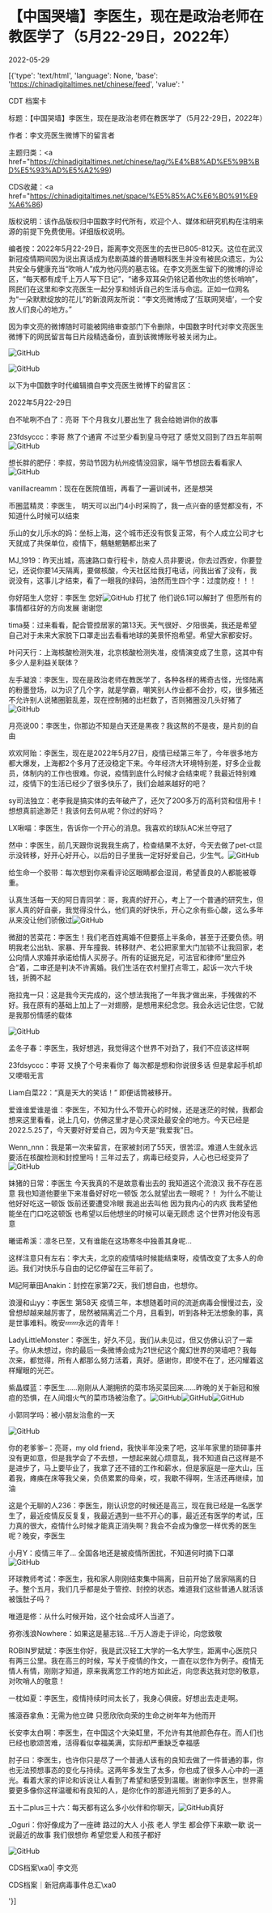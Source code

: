 # 【中国哭墙】李医生，现在是政治老师在教医学了（5月22-29日，2022年）

2022-05-29

[{'type': 'text/html', 'language': None, 'base': 'https://chinadigitaltimes.net/chinese/feed', 'value': '

CDT 档案卡

标题：【中国哭墙】李医生，现在是政治老师在教医学了（5月22-29日，2022年）

作者：李文亮医生微博下的留言者

主题归类：<a href="https://chinadigitaltimes.net/chinese/tag/%E4%B8%AD%E5%9B%BD%E5%93%AD%E5%A2%99)

CDS收藏：<a href="https://chinadigitaltimes.net/space/%E5%85%AC%E6%B0%91%E9%A6%86)

版权说明：该作品版权归中国数字时代所有，欢迎个人、媒体和研究机构在注明来源的前提下免费使用。详细版权说明。





编者按：2022年5月22-29日，距离李文亮医生的去世已805-812天。这位在武汉新冠疫情期间因为说出真话成为悲剧英雄的普通眼科医生并没有被民众遗忘，为公共安全与健康充当“吹哨人”成为他闪亮的墓志铭。在李文亮医生留下的微博的评论区，“每天都有成千上万人写下日记”，“诸多双耳朵仍铭记着他吹出的悠长哨响”，网民们在这里和李文亮医生一起分享和倾诉自己的生活与命运。正如一位网名为“一朵默默绽放的花儿”的新浪网友所说：“李文亮微博成了‘互联网哭墙’，一个安放人们良心的地方。”

因为李文亮的微博随时可能被网络审查部门下令删除，中国数字时代对李文亮医生微博下的网民留言每日片段精选备份，直到该微博账号被关闭为止。

![GitHub](https://chinadigitaltimes.net/chinese/files/2020/03/Screenshot-2020-03-13-10.48.21.png)

![GitHub](https://chinadigitaltimes.net/chinese/files/2020/03/Screenshot-2020-03-15-11.01.33.png)

以下为中国数字时代编辑摘自李文亮医生微博下的留言区：

2022年5月22-29日

白不呲咧不白了：亮哥 下个月我女儿要出生了 我会给她讲你的故事

23fdsyccc：李哥 熬了个通宵 不过至少看到皇马夺冠了 感觉又回到了四五年前啊![GitHub](https://chinadigitaltimes.net/chinese/files/2022/05/post-682287-6293ca4d03c3e.png)

想长胖的肥仔：李叔，劳动节因为杭州疫情没回家，端午节想回去看看家人![GitHub](https://chinadigitaltimes.net/chinese/files/2022/05/post-682287-6293ca4d03c3e.png)

vanillacreamm：现在在医院值班，再看了一遍训诫书，还是想哭

币圈蓝精灵：李医生， 明天可以出门4小时采购了，我一点兴奋的感觉都没有，不知道什么时候可以结束

乐山的女儿乐水的妈：坐标上海，这个城市还没有恢复正常，有个人成立公司才七天就成了共保单位，疫情下，魑魅魍魉都出来了

MJ_1919：昨天出城，高速路口查行程卡，防疫人员非要说，你去过西安，你要登记，还说你要14天隔离，要做核酸，今天社区给我打电话，问我出省了没有，我说没有，这事儿才结束，看了一眼我的绿码，油然而生四个字：过度防疫！！！

你好陌生人您好：李医生 您好![GitHub](https://chinadigitaltimes.net/chinese/files/2022/05/post-682287-6293ca4d19427.png) 打扰了 他们说6.1可以解封了 但愿所有的事情都往好的方向发展 谢谢您

tima葵：过来看看，配合管控居家的第13天。天气很好、夕阳很美，我还是希望自己对于未来大家脱下口罩走出去看看地球的美景怀抱希望。希望大家都安好。

叶问天行：上海核酸检测失准，北京核酸检测失准，疫情演变成了生意，这其中有多少人是利益关联体？

左手凝浪：李医生，现在是政治老师在教医学了，各种各样的稀奇古怪，光怪陆离的粉墨登场，以为识了几个字，就是学霸，嘲笑别人作业都不会抄，哎，很多猪还不允许别人说猪圈脏乱差，现在控制猪的出栏数了，否则猪圈没几头好猪了![GitHub](https://chinadigitaltimes.net/chinese/files/2022/05/post-682287-6293e11d9cd7f.png)

月亮说00：李医生，你那边不知是白天还是黑夜？我这熬的不是夜，是片刻的自由

欢欢阿贻：李医生，现在是2022年5月27日，疫情已经第三年了，今年很多地方都大爆发，上海都2个多月了还没稳定下来。今年经济大环境特别差，好多企业裁员，体制内的工作也很难。你说，疫情到底什么时候才会结束呢？我最近特别难过，疫情下的生活已经少了很多快乐了，我们会越来越好的吧？

sy司法独立：老李我是搞实体的去年破产了，还欠了200多万的高利贷和信用卡！想想真前途渺茫！我该何去何从呢？你过的好吗？

LX啾喵：李医生，告诉你一个开心的消息。我喜欢的球队AC米兰夺冠了

然中：李医生，前几天跟你说我我生病了，检查结果不太好，今天去做了pet-ct显示没转移，好开心好开心，以后的日子里我一定好好爱自己，少生气。![GitHub](https://chinadigitaltimes.net/chinese/files/2022/05/post-682287-6293ca4d03c3e.png)

给生命一个胶带：每次想到你来看评论区眼睛都会湿润，希望善良的人都能被尊重。

认真生活每一天的阿日青同学：哥，我真的好开心，考上了一个普通的研究生，但家人真的好自豪，我觉得没什么，他们真的好快乐，开心之余有些心酸，这么多年从来没让他们骄傲过![GitHub](https://chinadigitaltimes.net/chinese/files/2022/05/post-682287-6293ca4d3a05d.png)

微甜的苦菜花：李医生！我们老百姓离婚不但要搭上半条命，甚至于还要负债。明明我老公出轨、家暴、开车撞我、转移财产、老公把家里大门加锁不让我回家，老公向情人求婚并承诺给情人买房子。所有的证据充足，可法官和律师“里应外合”着，二审还是判决不许离婚。我们生活在农村里打点零工，起诉一次六千块钱，折腾不起

拖拉鬼一只：这是我今天完成的，这个想法我拖了一年我才做出来，手残做的不好。我在原有的基础上加上了一对翅膀，是想用来纪念您。我会永远记住您，它就是我那份情感的载体

![GitHub](https://chinadigitaltimes.net/chinese/files/2022/05/1-1.jpeg)

孟冬子春：李医生，我好想逃，我觉得这个世界不对劲了，我们不应该这样啊

23fdsyccc：李哥 又换了个号来看你了 每次都是想和你说很多话 但是拿起手机却又哽咽无言

Liam白菜22：“真是天大的笑话！” 即便话筒被移开。

爱谁谁爱谁是谁：李医生，不知为什么不管开心的时候，还是迷茫的时候，我都会想来这里看看，说上几句，仿佛这里才是心灵深处最安全的地方。今天已经是2022.5.25了，今天要好好爱自己，因为今天是“我爱我”日。

Wenn_nnn：我是第一次来留言，在家被封闭了55天，很苦涩。难道人生就永远要活在核酸检测和封控里吗！三年过去了，病毒已经变异，人心也已经变异了![GitHub](https://chinadigitaltimes.net/chinese/files/2022/05/post-682287-6293ca4d441a3.png)

妹猪的日常：李医生 今天我真的不是故意看出去的 我知道这个流浪汉 我不存在恶意 我也知道他要坐下来准备好好吃一顿饭 怎么就望出去一眼呢？！ 为什么不能让他好好吃这一顿饭 饭前还要遭受冷眼 我追出去叫他 因为我内心的内疚 我希望他能坐在门口吃这顿饭 也希望以后他想坐的时候可以毫无顾虑 这个世界对他没有恶意

曦诺希溪：凛冬已至，又有谁能在这场寒冬中独善其身呢…

这样注意只有左右：李大夫，北京的疫情啥时候能结束呀，疫情改变了太多人的命运。我们对快乐与自由的记忆停留在三年前了。

M記阿華田Anakin：封控在家第72天，我们想自由，也想你。

浪漫和山yy：李医生 第58天 疫情三年，本想随着时间的流逝病毒会慢慢过去，没曾想却越来越厉害了，居然被隔离近二个月，且看到，听到各种无法想象的事，真是世事难料。晚安💤💤永远的青年！

LadyLittleMonster：李医生，好久不见，我们从未见过，但又仿佛认识了一辈子。你从未想过，你的最后一条微博会成为21世纪这个魔幻世界的哭墙吧？我每次来，都觉得，所有人都那么努力活着，真好。感谢你，即使不在了，还闪耀着这样耀眼的光芒。

紫晶蝶蓝：李医生……刚刚从人潮拥挤的菜市场买菜回来……昨晚的关于新冠和猴痘的恐惧，在人间烟火气的菜市场被治愈了。![GitHub](https://chinadigitaltimes.net/chinese/files/2022/05/post-682287-6293e11da313e.png)![GitHub](https://chinadigitaltimes.net/chinese/files/2022/05/post-682287-6293e11da313e.png)![GitHub](https://chinadigitaltimes.net/chinese/files/2022/05/post-682287-6293e11da313e.png) 

小郭同学吗：被小朋友治愈的一天

![GitHub](https://chinadigitaltimes.net/chinese/files/2022/05/image-1653852701429.png)

你的老爹爹&#8211;：亮哥，my old friend，我快半年没来了吧，这半年家里的琐碎事并没有更如意，但是我学会了不去想，一想起来就心烦意乱，我不知道自己这样是不是进步了，马上要毕业了，我拿了还不错的工作和薪水，但是家庭是一座大山，压着我，瘫痪在床等我父亲，负债累累的母亲，哎，我歇不得啊，生活还再继续，加油

这是个无聊的人236：李医生，刚认识您的时候还是高三，现在我已经是一名医学生了，最近疫情反反复复，我最近遇到一些不开心的事，最近还有医学的考试，压力真的很大，疫情什么时候才能真正消失啊？我会不会成为像您一样优秀的医生呢？晚安，李医生

小月Y：疫情三年了… 全国各地还是被疫情所困扰，不知道何时摘下口罩![GitHub](https://chinadigitaltimes.net/chinese/files/2022/05/post-682287-6293ca4d441a3.png)

环球教师考试：李医生，我和家人刚刚结束集中隔离，目前开始了居家隔离的日子。整个五月，我们几乎都是处于管控、封控的状态。难道我们这些普通人就活该被饿肚子吗？

唯道是修：从什么时候开始，这个社会成坏人当道了。

弥弥浅浪Nowhere：如果这是墓志铭…千万人游走于评论，向您致敬

ROBIN罗斌斌：李医生你好，我是武汉轻工大学的一名大学生，距离中心医院只有两三公里。我在高三的时候，写关于疫情的作文，一直在以您作为例子。疫情无情人有情，刚刚才知道，原来我离您工作的地方如此近，向您表达我对您的敬意，对吹哨人的敬意！

一枕如夏：李医生，疫情持续时间太长了，我身心俱疲。好想出去走走啊。

搖滾吞拿魚：无需为他立碑 只愿欣欣向荣的生命之树年年为他而开

长安李太白啊：李医生，在中国这个大染缸里，不允许有其他颜色存在。而人们也已经也歌颂苦难，活得看似幸福美满，实际却严重缺乏幸福感

肘子曰：李医生，也许你只是尽了一个普通人该有的良知去做了一件普通的事，你也无法预想事态的变化与持续。这两年多发生了太多，你也成了很多人心中的一道光。看着大家的评论和诉说让人看到了希望和感受到温暖。谢谢你李医生，世界需要更多像你这样温暖和有良知的人，是你化作的那道光照到了更多的人。

五十二plus三十六：每天都有这么多小伙伴和你聊天，![GitHub](https://chinadigitaltimes.net/chinese/files/2022/05/post-682287-6293ca4d19427.png)真好

_Oguri：你好像成为了一座碑 路过的大人 小孩 老人 学生 都会停下来歇一歇 说一说最近的故事 我们很想你 希望您爱人和孩子都好



![GitHub](https://chinadigitaltimes.net/chinese/files/2020/03/37-150x150.jpg)

CDS档案\xa0| 李文亮

CDS档案｜新冠病毒事件总汇\xa0

'}]